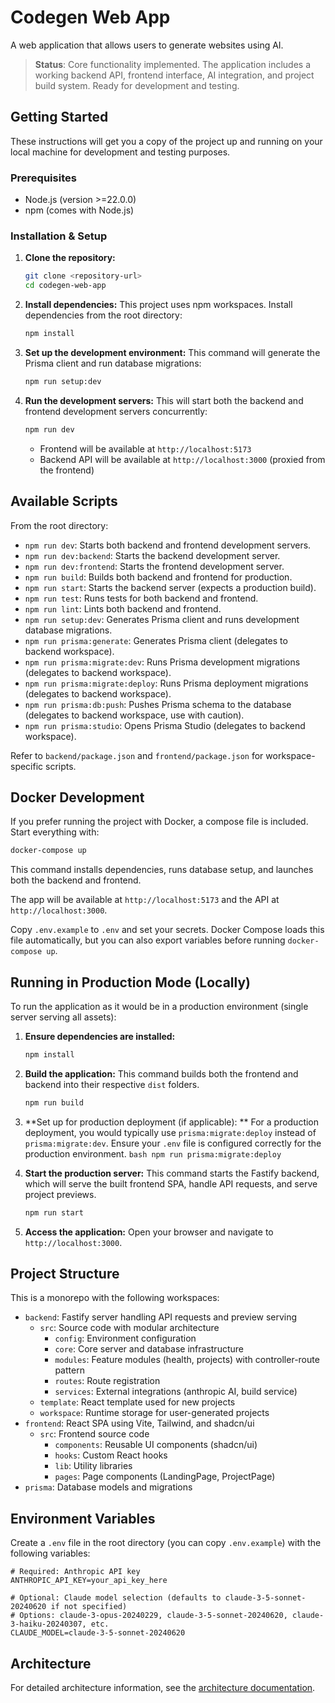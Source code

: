# Codegen Web App

A web application that allows users to generate websites using AI.

> **Status**: Core functionality implemented. The application includes a working backend API, frontend interface, AI integration, and project build system. Ready for development and testing.

## Getting Started

These instructions will get you a copy of the project up and running on your local machine for development and testing purposes.

### Prerequisites

- Node.js (version >=22.0.0)
- npm (comes with Node.js)

### Installation & Setup

1.  **Clone the repository:**

    ```bash
    git clone <repository-url>
    cd codegen-web-app
    ```

2.  **Install dependencies:**
    This project uses npm workspaces. Install dependencies from the root directory:

    ```bash
    npm install
    ```

3.  **Set up the development environment:**
    This command will generate the Prisma client and run database migrations:

    ```bash
    npm run setup:dev
    ```

4.  **Run the development servers:**
    This will start both the backend and frontend development servers concurrently:
    ```bash
    npm run dev
    ```
    - Frontend will be available at `http://localhost:5173`
    - Backend API will be available at `http://localhost:3000` (proxied from the frontend)

## Available Scripts

From the root directory:

- `npm run dev`: Starts both backend and frontend development servers.
- `npm run dev:backend`: Starts the backend development server.
- `npm run dev:frontend`: Starts the frontend development server.
- `npm run build`: Builds both backend and frontend for production.
- `npm run start`: Starts the backend server (expects a production build).
- `npm run test`: Runs tests for both backend and frontend.
- `npm run lint`: Lints both backend and frontend.
- `npm run setup:dev`: Generates Prisma client and runs development database migrations.
- `npm run prisma:generate`: Generates Prisma client (delegates to backend workspace).
- `npm run prisma:migrate:dev`: Runs Prisma development migrations (delegates to backend workspace).
- `npm run prisma:migrate:deploy`: Runs Prisma deployment migrations (delegates to backend workspace).
- `npm run prisma:db:push`: Pushes Prisma schema to the database (delegates to backend workspace, use with caution).
- `npm run prisma:studio`: Opens Prisma Studio (delegates to backend workspace).

Refer to `backend/package.json` and `frontend/package.json` for workspace-specific scripts.

## Docker Development

If you prefer running the project with Docker, a compose file is included. Start everything with:

```bash
docker-compose up
```

This command installs dependencies, runs database setup, and launches both the backend and frontend.

The app will be available at `http://localhost:5173` and the API at `http://localhost:3000`.

Copy `.env.example` to `.env` and set your secrets. Docker Compose loads this file automatically, but you can also export variables before running `docker-compose up`.

## Running in Production Mode (Locally)

To run the application as it would be in a production environment (single server serving all assets):

1.  **Ensure dependencies are installed:**

    ```bash
    npm install
    ```

2.  **Build the application:**
    This command builds both the frontend and backend into their respective `dist` folders.

    ```bash
    npm run build
    ```

3.  **Set up for production deployment (if applicable):
    ** For a production deployment, you would typically use `prisma:migrate:deploy` instead of `prisma:migrate:dev`. Ensure your `.env` file is configured correctly for the production environment.
    `bash
    npm run prisma:migrate:deploy
    `

4.  **Start the production server:**
    This command starts the Fastify backend, which will serve the built frontend SPA, handle API requests, and serve project previews.

    ```bash
    npm run start
    ```

5.  **Access the application:**
    Open your browser and navigate to `http://localhost:3000`.

## Project Structure

This is a monorepo with the following workspaces:

- `backend`: Fastify server handling API requests and preview serving
  - `src`: Source code with modular architecture
    - `config`: Environment configuration
    - `core`: Core server and database infrastructure
    - `modules`: Feature modules (health, projects) with controller-route pattern
    - `routes`: Route registration
    - `services`: External integrations (anthropic AI, build service)
  - `template`: React template used for new projects
  - `workspace`: Runtime storage for user-generated projects
- `frontend`: React SPA using Vite, Tailwind, and shadcn/ui
  - `src`: Frontend source code
    - `components`: Reusable UI components (shadcn/ui)
    - `hooks`: Custom React hooks
    - `lib`: Utility libraries
    - `pages`: Page components (LandingPage, ProjectPage)
- `prisma`: Database models and migrations

## Environment Variables

Create a `.env` file in the root directory (you can copy `.env.example`) with the following variables:

```
# Required: Anthropic API key
ANTHROPIC_API_KEY=your_api_key_here

# Optional: Claude model selection (defaults to claude-3-5-sonnet-20240620 if not specified)
# Options: claude-3-opus-20240229, claude-3-5-sonnet-20240620, claude-3-haiku-20240307, etc.
CLAUDE_MODEL=claude-3-5-sonnet-20240620
```

## Architecture

For detailed architecture information, see the [architecture documentation](./project_description/architecture.md).
